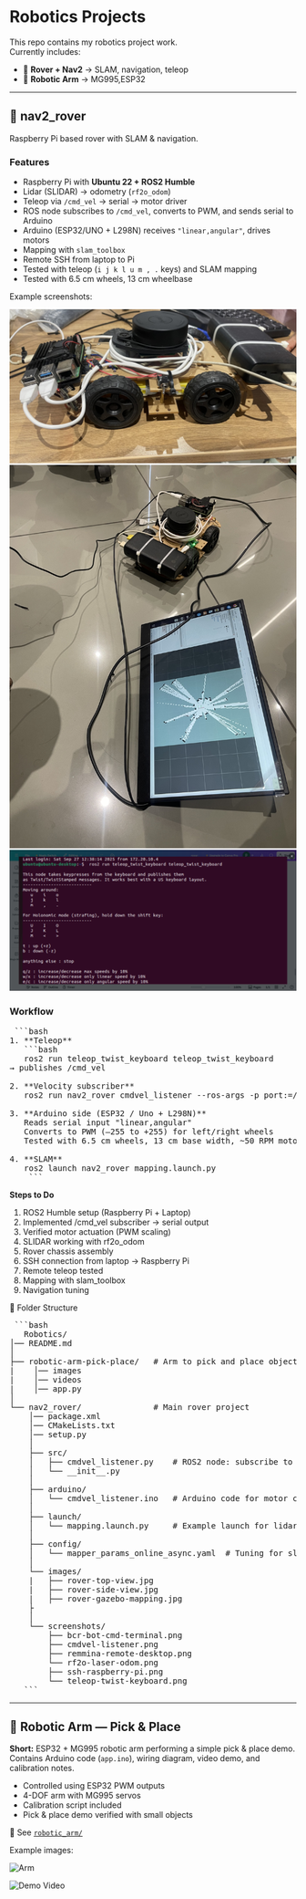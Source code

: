 # Robotics Projects

This repo contains my robotics project work.  
Currently includes:
- 🤖 **Rover + Nav2** → SLAM, navigation, teleop
- 🦾 **Robotic Arm** → MG995,ESP32

---

## 📂 nav2_rover
   Raspberry Pi based rover with SLAM & navigation.

### Features
- Raspberry Pi with **Ubuntu 22 + ROS2 Humble**
- Lidar (SLIDAR) → odometry (`rf2o_odom`)
- Teleop via `/cmd_vel` → serial → motor driver
- ROS node subscribes to `/cmd_vel`, converts to PWM, and sends serial to Arduino
- Arduino (ESP32/UNO + L298N) receives `"linear,angular"`, drives motors
- Mapping with `slam_toolbox`
- Remote SSH from laptop to Pi
- Tested with teleop (`i j k l u m , .` keys) and SLAM mapping
- Tested with 6.5 cm wheels, 13 cm wheelbase

Example screenshots:

![Rover](ROS2/nav2-rover/images/rover-side-view.jpg) 
![Mapping](ROS2/nav2-rover/images/rover-gazebo-mapping.jpg)  
![Teleop](ROS2/nav2-rover/screenshots/teleop-twist-keyboard.png)

### Workflow
<pre> ```bash
1. **Teleop**
   ```bash
   ros2 run teleop_twist_keyboard teleop_twist_keyboard
→ publishes /cmd_vel
   
2. **Velocity subscriber**
   ros2 run nav2_rover cmdvel_listener --ros-args -p port:=/dev/ttyUSB0
   
3. **Arduino side (ESP32 / Uno + L298N)**
   Reads serial input "linear,angular"
   Converts to PWM (–255 to +255) for left/right wheels
   Tested with 6.5 cm wheels, 13 cm base width, ~50 RPM motors
   
4. **SLAM**
   ros2 launch nav2_rover mapping.launch.py
    ``` </pre>

**Steps to Do**

   1. ROS2 Humble setup (Raspberry Pi + Laptop)
   2. Implemented /cmd_vel subscriber → serial output
   3. Verified motor actuation (PWM scaling)
   4. SLIDAR working with rf2o_odom
   5. Rover chassis assembly
   6. SSH connection from laptop → Raspberry Pi
   7. Remote teleop tested
   8. Mapping with slam_toolbox
   9. Navigation tuning

📂 Folder Structure
<pre> ```bash
   Robotics/
│── README.md
│
├── robotic-arm-pick-place/   # Arm to pick and place objects project
|    │── images
|    │── videos
|    │── app.py              
│
└── nav2_rover/               # Main rover project 
    │── package.xml
    │── CMakeLists.txt
    │── setup.py
    │
    ├── src/
    │   ├── cmdvel_listener.py    # ROS2 node: subscribe to /cmd_vel & send serial
    │   └── __init__.py
    │
    ├── arduino/
    │   └── cmdvel_listener.ino   # Arduino code for motor control (your working sketch)
    │
    ├── launch/
    │   └── mapping.launch.py     # Example launch for lidar+odom+slam
    │
    ├── config/
    │   └── mapper_params_online_async.yaml  # Tuning for slam_toolbox
    │
    └── images/
    |   ├── rover-top-view.jpg
    |   ├── rover-side-view.jpg
    |   ├── rover-gazebo-mapping.jpg
    ├
    │
    └── screenshots/
        ├── bcr-bot-cmd-terminal.png
        ├── cmdvel-listener.png
        ├── remmina-remote-desktop.png
        └── rf2o-laser-odom.png
        ├── ssh-raspberry-pi.png
        └── teleop-twist-keyboard.png
   ``` </pre>
   ---

## 🦾 Robotic Arm — Pick & Place 

**Short:** ESP32 + MG995 robotic arm performing a simple pick & place demo.  
Contains Arduino code (`app.ino`), wiring diagram, video demo, and calibration notes.

- Controlled using ESP32 PWM outputs
- 4-DOF arm with MG995 servos
- Calibration script included
- Pick & place demo verified with small objects

📂 See [`robotic_arm/`](Robotic-arm-pick-place)

Example images:

![Arm](Robotic-arm-pick-place/images/arm.jpg)
  
![Demo Video](Robotic-arm-pick-place/video/demo.gif)
